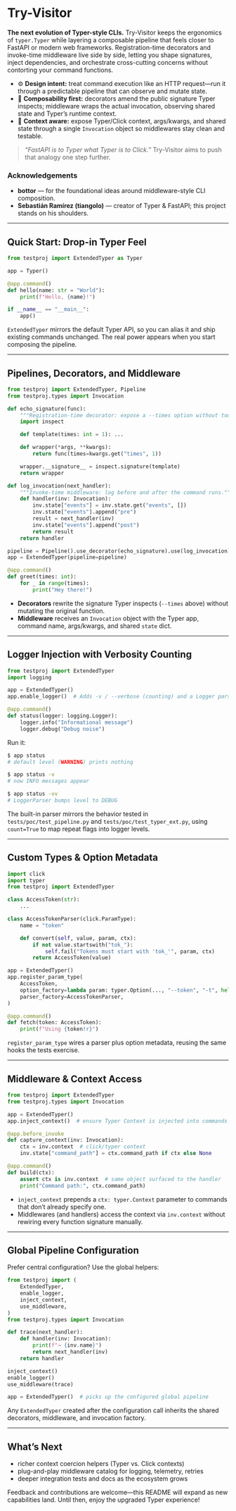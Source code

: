 # Try-Visitor

**The next evolution of Typer-style CLIs.** Try-Visitor keeps the ergonomics of `typer.Typer` while layering a composable pipeline that feels closer to FastAPI or modern web frameworks. Registration-time decorators and invoke-time middleware live side by side, letting you shape signatures, inject dependencies, and orchestrate cross-cutting concerns without contorting your command functions.

- ⚙️ **Design intent:** treat command execution like an HTTP request—run it through a predictable pipeline that can observe and mutate state.
- 🧩 **Composability first:** decorators amend the public signature Typer inspects; middleware wraps the actual invocation, observing shared state and Typer’s runtime context.
- 🧠 **Context aware:** expose Typer/Click context, args/kwargs, and shared state through a single `Invocation` object so middlewares stay clean and testable.

> _“FastAPI is to Typer what Typer is to Click.”_ Try-Visitor aims to push that analogy one step further.

### Acknowledgements

- **bottor** — for the foundational ideas around middleware-style CLI composition.
- **Sebastián Ramírez (tiangolo)** — creator of Typer & FastAPI; this project stands on his shoulders.

---

## Quick Start: Drop-in Typer Feel

```python
from testproj import ExtendedTyper as Typer

app = Typer()

@app.command()
def hello(name: str = "World"):
    print(f"Hello, {name}!")

if __name__ == "__main__":
    app()
```

`ExtendedTyper` mirrors the default Typer API, so you can alias it and ship existing commands unchanged. The real power appears when you start composing the pipeline.

---

## Pipelines, Decorators, and Middleware

```python
from testproj import ExtendedTyper, Pipeline
from testproj.types import Invocation

def echo_signature(func):
    """Registration-time decorator: expose a --times option without touching the body."""
    import inspect

    def template(times: int = 1): ...

    def wrapper(*args, **kwargs):
        return func(times=kwargs.get("times", 1))

    wrapper.__signature__ = inspect.signature(template)
    return wrapper

def log_invocation(next_handler):
    """Invoke-time middleware: log before and after the command runs."""
    def handler(inv: Invocation):
        inv.state["events"] = inv.state.get("events", [])
        inv.state["events"].append("pre")
        result = next_handler(inv)
        inv.state["events"].append("post")
        return result
    return handler

pipeline = Pipeline().use_decorator(echo_signature).use(log_invocation)
app = ExtendedTyper(pipeline=pipeline)

@app.command()
def greet(times: int):
    for _ in range(times):
        print("Hey there!")
```

- **Decorators** rewrite the signature Typer inspects (`--times` above) without mutating the original function.
- **Middleware** receives an `Invocation` object with the Typer app, command name, args/kwargs, and shared `state` dict.

---

## Logger Injection with Verbosity Counting

```python
from testproj import ExtendedTyper
import logging

app = ExtendedTyper()
app.enable_logger()  # Adds -v / --verbose (counting) and a Logger parser.

@app.command()
def status(logger: logging.Logger):
    logger.info("Informational message")
    logger.debug("Debug noise")
```

Run it:

```bash
$ app status
# default level (WARNING) prints nothing

$ app status -v
# now INFO messages appear

$ app status -vv
# LoggerParser bumps level to DEBUG
```

The built-in parser mirrors the behavior tested in `tests/poc/test_pipeline.py` and `tests/poc/test_typer_ext.py`, using `count=True` to map repeat flags into logger levels.

---

## Custom Types & Option Metadata

```python
import click
import typer
from testproj import ExtendedTyper

class AccessToken(str):
    ...

class AccessTokenParser(click.ParamType):
    name = "token"

    def convert(self, value, param, ctx):
        if not value.startswith("tok_"):
            self.fail("Tokens must start with 'tok_'", param, ctx)
        return AccessToken(value)

app = ExtendedTyper()
app.register_param_type(
    AccessToken,
    option_factory=lambda param: typer.Option(..., "--token", "-t", help="API token"),
    parser_factory=AccessTokenParser,
)

@app.command()
def fetch(token: AccessToken):
    print(f"Using {token!r}")
```

`register_param_type` wires a parser plus option metadata, reusing the same hooks the tests exercise.

---

## Middleware & Context Access

```python
from testproj import ExtendedTyper
from testproj.types import Invocation

app = ExtendedTyper()
app.inject_context()  # ensure Typer Context is injected into commands

@app.before_invoke
def capture_context(inv: Invocation):
    ctx = inv.context  # click/typer context
    inv.state["command_path"] = ctx.command_path if ctx else None

@app.command()
def build(ctx):
    assert ctx is inv.context  # same object surfaced to the handler
    print("Command path:", ctx.command_path)
```

- `inject_context` prepends a `ctx: typer.Context` parameter to commands that don’t already specify one.
- Middlewares (and handlers) access the context via `inv.context` without rewiring every function signature manually.

---

## Global Pipeline Configuration

Prefer central configuration? Use the global helpers:

```python
from testproj import (
    ExtendedTyper,
    enable_logger,
    inject_context,
    use_middleware,
)
from testproj.types import Invocation

def trace(next_handler):
    def handler(inv: Invocation):
        print(f"→ {inv.name}")
        return next_handler(inv)
    return handler

inject_context()
enable_logger()
use_middleware(trace)

app = ExtendedTyper()  # picks up the configured global pipeline
```

Any `ExtendedTyper` created after the configuration call inherits the shared decorators, middleware, and invocation factory.

---

## What’s Next

- richer context coercion helpers (Typer vs. Click contexts)
- plug-and-play middleware catalog for logging, telemetry, retries
- deeper integration tests and docs as the ecosystem grows

Feedback and contributions are welcome—this README will expand as new capabilities land. Until then, enjoy the upgraded Typer experience!
